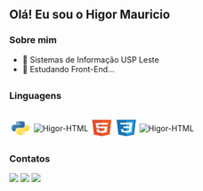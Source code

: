 ## Olá! Eu sou o Higor Mauricio 

### Sobre mim
- 📖 Sistemas de Informação USP Leste
- 🌱 Estudando Front-End...
##
### Linguagens 
<div style="display: inline_block"><br>
    <img align="center" alt="Higor-Python" height="30" width="40" src="https://raw.githubusercontent.com/devicons/devicon/master/icons/python/python-original.svg">
  <img src="https://cdn.jsdelivr.net/gh/devicons/devicon@latest/icons/mysql/mysql-original.svg" align="center" alt="Higor-HTML" height="30" width="40">
  <img align="center" alt="Higor-HTML" height="30" width="40" src="https://raw.githubusercontent.com/devicons/devicon/master/icons/html5/html5-original.svg">
  <img align="center" alt="Higor-CSS" height="30" width="40" src="https://raw.githubusercontent.com/devicons/devicon/master/icons/css3/css3-original.svg">
    <img src="https://cdn.jsdelivr.net/gh/devicons/devicon@latest/icons/c/c-original.svg" align="center" alt="Higor-HTML" height="30" width="40">
</div>

##

### Contatos
<div> 
   <a href="https://www.linkedin.com/in/higormauricio/" target="_blank"><img src="https://img.shields.io/badge/-LinkedIn-%230077B5?style=for-the-badge&logo=linkedin&logoColor=white" target="_blank"></a>
  <a href = "mailto:higormauriciosilva@gmail.com"><img src="https://img.shields.io/badge/Gmail-D14836?style=for-the-badge&logo=gmail&logoColor=white" target="_blank"></a> 
  <a href="https://instagram.com/higor_mauricioo" target="_blank"><img src="https://img.shields.io/badge/-Instagram-%23E4405F?style=for-the-badge&logo=instagram&logoColor=white" target="_blank"></a>
  
</div>

